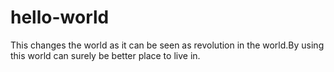 # hello-world
This changes the world as it can be seen as revolution in the world.By using this world can surely be better place to live in.
